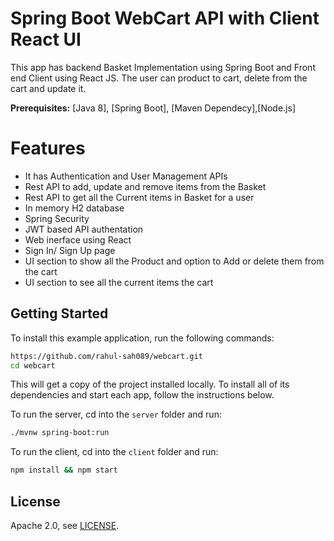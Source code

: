 # Spring Boot WebCart API with Client React UI
 
This app has backend Basket Implementation using Spring Boot and Front end Client using React JS. The user can product to cart, delete from the cart and update it.

**Prerequisites:** [Java 8], [Spring Boot], [Maven Dependecy],[Node.js]

# Features
* It has Authentication and User Management APIs 
* Rest API to add, update and remove items from the Basket
* Rest API to get all the Current items in Basket for a user
* In memory H2 database
* Spring Security
* JWT based API authentation
* Web inerface using React
* Sign In/ Sign Up page
* UI section to show all the Product and option to Add or delete them from the cart
* UI section to see all the current items the cart


## Getting Started

To install this example application, run the following commands:

```bash
https://github.com/rahul-sah089/webcart.git
cd webcart
```

This will get a copy of the project installed locally. To install all of its dependencies and start each app, follow the instructions below.

To run the server, cd into the `server` folder and run:
 
```bash
./mvnw spring-boot:run
```

To run the client, cd into the `client` folder and run:
 
```bash
npm install && npm start
```
## License

Apache 2.0, see [LICENSE](LICENSE).
